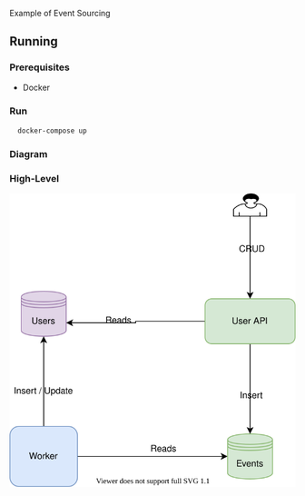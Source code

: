 Example of Event Sourcing

## Running
### Prerequisites
  - Docker

### Run
  ```bash
    docker-compose up
  ```

### Diagram
### High-Level
![High Level](docs/Diagram.svg)

